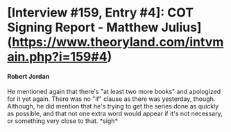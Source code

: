 # [Interview #159, Entry #4]: COT Signing Report - Matthew Julius](https://www.theoryland.com/intvmain.php?i=159#4)

#### Robert Jordan

He mentioned again that there's "at least two more books" and apologized for it yet again. There was no "if" clause as there was yesterday, though. Although, he did mention that he's trying to get the series done as quickly as possible, and that not one extra word would appear if it's not necessary, or something very close to that. \*sigh\*

